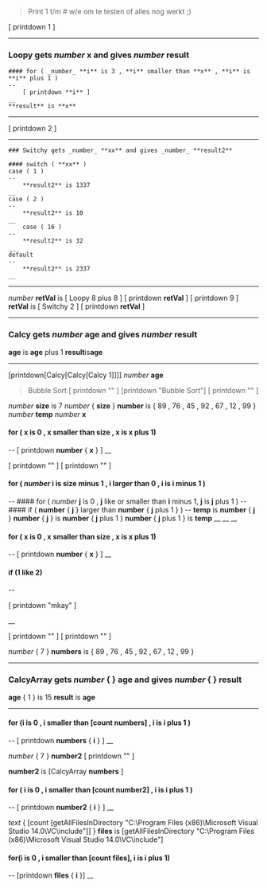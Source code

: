 
> Print 1 t/m # w/e om te testen of alles nog werkt ;)

[ printdown 1 ]


---
### Loopy gets _number_ **x** and gives _number_ **result**
    #### for ( _number_ **i** is 3 , **i** smaller than **x** , **i** is **i** plus 1 )
    --
        [ printdown **i** ]
    __
    **result** is **x** 
___


[ printdown 2 ]


---
    ### Switchy gets _number_ **xx** and gives _number_ **result2**
    
    #### switch ( **xx** )
    case ( 1 )
    --
        **result2** is 1337
    __
    case ( 2 )
    --
        **result2** is 10
    __
	    case ( 16 )
    --
        **result2** is 32
    __
    default
    --
        **result2** is 2337
    __ 
___

_number_ **retVal** is [ Loopy 8 plus 8 ]
[ printdown **retVal** ]
[ printdown 9 ]
**retVal** is [ Switchy 2 ]
[ printdown **retVal** ]



---
### Calcy gets _number_ **age** and gives _number_ **result** 
**age** is **age** plus 1
**result**is**age**
___
[printdown[Calcy[Calcy[Calcy 1]]]]
_number_ **age**

>Bubble Sort
[ printdown "" ]
[printdown "Bubble Sort"]
[ printdown "" ]


_number_ **size** is 7
_number_ { **size** } **number** is { 89 , 76 , 45 , 92 , 67 , 12 , 99 } 
_number_ **temp**
 _number_ **x**

#### for ( **x** is 0 , **x** smaller than **size** , **x** is **x** plus 1)
--
	[ printdown **number** { **x** } ]
__

[ printdown "" ]
[ printdown "" ]

#### for ( _number_ **i** is **size** minus 1 , **i** larger than 0 , **i** is **i** minus 1 )
--
	#### for ( _number_ **j** is 0 , **j** like or smaller than  **i** minus 1, **j** is **j** plus 1 )
	--
		#### if ( **number** { **j** } larger than **number** { **j**  plus 1 } )
		--
			**temp** is **number** { **j** }
			**number** { **j** } is **number** { **j** plus 1 }
			**number** { **j** plus 1 } is **temp**
		__
	__
__



#### for ( **x** is 0 , **x** smaller than **size** , **x** is **x** plus 1)
--
	[ printdown **number** { **x** } ]
__


#### if (1 like 2)
--

[ printdown "mkay" ]

__

[ printdown "" ]
[ printdown "" ]

_number_ { 7 } **numbers** is { 89 , 76 , 45 , 92 , 67 , 12 , 99 } 

---
### CalcyArray gets _number_ { } **age** and gives _number_ { } **result** 
**age** { 1 } is 15
**result** is **age**
___

#### for (**i** is 0 , **i** smaller than [count **numbers**] , **i** is **i** plus 1 )
--
    [ printdown **numbers** { **i** } ]
__

_number_ { 7 } **number2**
[ printdown "" ]

**number2** is [CalcyArray **numbers** ]

#### for ( **i** is 0 , **i** smaller than [count **number2**] , **i** is **i** plus 1 )
--
    [ printdown **number2** { **i** } ]
__


_text_ { [count [getAllFilesInDirectory "C:\\Program Files (x86)\Microsoft Visual Studio 14.0\VC\include"]] } **files** is [getAllFilesInDirectory "C:\\Program Files (x86)\Microsoft Visual Studio 14.0\VC\include"]

#### for(**i** is  0 , **i** smaller than [count **files**], **i** is **i** plus 1)
--
[printdown **files** { **i** }]
__